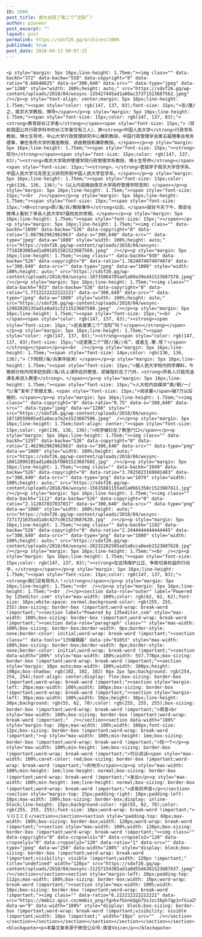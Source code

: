 ```yaml
---
ID: 2006
post_title: 南大出现了第二个“沈阳”？
author: pioneer
post_excerpt: ""
layout: post
permalink: https://sdxf28.gq/archives/2006
published: true
post_date: 2018-04-13 00:07:25
---
```

                                                                                                                  <p style="margin: 5px 16px;line-height: 1.75em;"><img class="" data-backh="372" data-backw="558" data-copyright="0" data-ratio="0.66640625" data-s="300,640" data-src="" data-type="jpeg" data-w="1280" style="width: 100%;height: auto;" src="https://sdxf26.gq/wp-content/uploads/2018/04/wxsync-135427445ad1a08ac37371523687562.jpeg"  /></p><p style="text-align: center;margin: 5px 16px;line-height: 1.75em;"><span style="color: rgb(147, 137, 83);font-size: 15px;">张/康/之，南京大学教授、博导</span></p><p style="margin: 5px 16px;line-height: 1.75em;"><span style="font-size: 15px;color: rgb(147, 137, 83);"><strong>教育部长江学者</strong></span><span style="font-size: 15px;">（目前我国公共行政学科中的长江学者仅有三人）、原<strong>中国人民大学</strong>行政学系教授、博士生导师，中山大学行政管理研究中心兼职教授，中国行政管理学会第五届理事会常务理事，兼任多所大学的客座教授、讲座教授和兼职教授。</span></p><p style="margin: 5px 16px;line-height: 1.75em;"><span style="font-size: 15px;"><strong>现为</strong></span><span style="font-size: 15px;color: rgb(147, 137, 83);"><strong>南京大学政府管理学院行政管理学系教授、博士生导师</strong></span><span style="font-size: 15px;"><strong>。</strong>曾就学于南京大学哲学系、中国人民大学马克思主义研究所和中国人民大学哲学系。</span></p><p style="margin: 5px 16px;line-height: 1.75em;"><span style="font-size: 13px;color: rgb(136, 136, 136);">（以上内容摘自南京大学政府管理学院官网）</span></p><p style="margin: 5px 16px;line-height: 1.75em;"><span style="font-size: 15px;"><br  /></span></p><p style="margin: 5px 16px;line-height: 1.75em;"><span style="font-size: 15px;"><span style="font-size: 15px;">继<strong>顾/海/兵/教授事件</strong>以后，</span>就在今天下午，南音在微博上看到了来自人民大学07届校友的举报。</span></p><p style="margin: 5px 16px;line-height: 1.75em;"><span style="font-size: 15px;"></span></p><p style="margin: 5px 16px;line-height: 1.75em;"><img class="" data-backh="1099" data-backw="526" data-copyright="0" data-ratio="2.087962962962963" data-s="300,640" data-src="" data-type="jpeg" data-w="1080" style="width: 100%;height: auto;" src="https://sdxf26.gq/wp-content/uploads/2018/04/wxsync-7718383085ad1a091851581523687569.jpeg"  /></p><p style="margin: 5px 16px;line-height: 1.75em;"><img class="" data-backh="938" data-backw="526" data-copyright="0" data-ratio="1.7824074074074074" data-s="300,640" data-src="" data-type="jpeg" data-w="1080" style="width: 100%;height: auto;" src="https://sdxf26.gq/wp-content/uploads/2018/04/wxsync-10735064705ad1a09a39ed41523687578.jpeg"  /></p><p style="margin: 5px 16px;line-height: 1.75em;"><img class="" data-backh="933" data-backw="526" data-copyright="0" data-ratio="1.7722222222222221" data-s="300,640" data-src="" data-type="jpeg" data-w="1080" style="width: 100%;height: auto;" src="https://sdxf26.gq/wp-content/uploads/2018/04/wxsync-12982028135ad1a0a41c5211523687588.jpeg"  /></p><p style="margin: 5px 16px;line-height: 1.75em;"><span style="font-size: 15px;"><br  /></span><span style="color: rgb(147, 137, 83);"><strong><span style="font-size: 15px;">这会是第二个“沈阳”吗？</span></strong></span></p><p style="margin: 5px 16px;line-height: 1.75em;"><span style="color: rgb(147, 137, 83);"><strong><span style="color: rgb(147, 137, 83);font-size: 15px;">还是第二个“顾//海//兵”，或者王.攀.呢？</span></strong></span></p><p><br  /></p><p style="margin: 5px 16px;line-height: 1.75em;"><span style="font-size: 14px;color: rgb(136, 136, 136);">（下附顾/海/兵事件始末）</span></p><p style="margin: 5px 16px;line-height: 1.75em;"><span style="font-size: 15px;">据人民大学校内同学爆料，今晚部分校内同学赶到顾/海/兵上课所在的教室，却被阻拦在了门外，<strong>所有人只能凭选课名单进入教室</strong>。</span></p><p style="margin: 5px 16px;line-height: 1.75em;"><span style="font-size: 15px;">人大校内自媒体“面/朝/一/勺/海”发布了举报文章，<span style="font-size: 15px;">阅读量</span>破7万以后被封。</span></p><p style="margin: 5px 16px;line-height: 1.75em;"><img class="" data-copyright="0" data-ratio="0.75" data-s="300,640" data-src="" data-type="jpeg" data-w="1280" style="" src="https://sdxf26.gq/wp-content/uploads/2018/04/wxsync-18718559985ad1a0aca7e2e1523687596.jpeg"  /></p><p style="margin: 5px 16px;line-height: 1.75em;text-align: center;"><span style="font-size: 13px;color: rgb(136, 136, 136);">同学被拦在了教室门口</span></p><p style="margin: 5px 16px;line-height: 1.75em;"><img class="" data-backh="1297" data-backw="526" data-copyright="0" data-ratio="2.462962962962963" data-s="300,640" data-src="" data-type="png" data-w="1080" style="width: 100%;height: auto;" src="https://sdxf26.gq/wp-content/uploads/2018/04/wxsync-16012899185ad1a0b2bf0801523687602.jpg"  /></p><p style="margin: 5px 16px;line-height: 1.75em;"><img class="" data-backh="1949" data-backw="526" data-copyright="0" data-ratio="3.7025023169601483" data-s="300,640" data-src="" data-type="png" data-w="1079" style="width: 100%;height: auto;" src="https://sdxf26.gq/wp-content/uploads/2018/04/wxsync-15615881155ad1a0bb1358c1523687611.jpg"  /></p><p style="margin: 5px 16px;line-height: 1.75em;"><img class="" data-backh="1112" data-backw="526" data-copyright="0" data-ratio="2.112037037037037" data-s="300,640" data-src="" data-type="png" data-w="1080" style="width: 100%;height: auto;" src="https://sdxf26.gq/wp-content/uploads/2018/04/wxsync-7271721635ad1a0c427cd61523687620.jpg"  /></p><p style="margin: 5px 16px;line-height: 1.75em;"><img class="" data-backh="1182" data-backw="526" data-copyright="0" data-ratio="2.2444444444444445" data-s="300,640" data-src="" data-type="png" data-w="1080" style="width: 100%;height: auto;" src="https://sdxf26.gq/wp-content/uploads/2018/04/wxsync-20232202505ad1a0cca0eeb1523687628.jpg"  /></p><p style="margin: 5px 16px;line-height: 1.75em;"><br  /></p><p style="margin: 5px 16px;line-height: 1.75em;"><span style="font-size: 15px;color: rgb(147, 137, 83);"><strong>在这场维护公正、争取切身权益的行动中，</strong></span></p><p style="margin: 5px 16px;line-height: 1.75em;"><span style="font-size: 15px;color: rgb(147, 137, 83);"><strong>我们没有局外人！</strong></span></p><p style="margin: 5px 16px;line-height: 1.75em;"><br  /></p><p style="margin: 5px 16px;line-height: 1.75em;"><br  /></p><section data-role="outer" label="Powered by 135editor.com" style="max-width: 100%;color: rgb(62, 62, 62);font-size: 16px;white-space: normal;background-color: rgb(255, 255, 255);box-sizing: border-box !important;word-wrap: break-word !important;"><section label="Powered by 135editor.com" style="max-width: 100%;box-sizing: border-box !important;word-wrap: break-word !important;"><section data-role="paragraph" class="" style="max-width: 100%;box-sizing: border-box;border-width: 0px;border-style: none;border-color: initial;word-wrap: break-word !important;"><section class="" data-tools="135编辑器" data-id="91053" style="max-width: 100%;box-sizing: border-box;border-width: 0px;border-style: none;border-color: initial;word-wrap: break-word !important;"><section data-width="100%" style="max-width: 100%;width: 557.778px;box-sizing: border-box !important;word-wrap: break-word !important;"><section style="margin: 10px auto;max-width: 100%;width: 300px;height: 198px;box-shadow: rgb(102, 102, 102) 0px 2px 5px;background: rgb(254, 254, 254);text-align: center;display: flex;box-sizing: border-box !important;word-wrap: break-word !important;"><section style="margin-left: 20px;max-width: 100%;width: 100px;box-sizing: border-box !important;word-wrap: break-word !important;"><section style="margin-left: 30px;max-width: 100%;width: 50px;height: 30px;line-height: 30px;background: rgb(55, 62, 78);color: rgb(255, 255, 255);box-sizing: border-box !important;word-wrap: break-word !important;">南音<br style="max-width: 100%;box-sizing: border-box !important;word-wrap: break-word !important;"  /></section><section data-width="100%" style="margin-top: 20px;max-width: 100%;width: 100px;font-size: 12px;box-sizing: border-box !important;word-wrap: break-word !important;"><p style="max-width: 100%;min-height: 1em;box-sizing: border-box !important;word-wrap: break-word !important;">找一个</p><p style="max-width: 100%;min-height: 1em;box-sizing: border-box !important;word-wrap: break-word !important;">可以说话<span style="max-width: 100%;caret-color: red;box-sizing: border-box !important;word-wrap: break-word !important;">的地方</span></p><p style="max-width: 100%;min-height: 1em;line-height: normal;box-sizing: border-box !important;word-wrap: break-word !important;">发出</p><p style="max-width: 100%;min-height: 1em;line-height: normal;box-sizing: border-box !important;word-wrap: break-word !important;">该有的声音</p></section><section style="margin-top: 15px;padding-right: 10px;padding-left: 10px;max-width: 100%;box-sizing: border-box;display: inline-block;line-height: 15px;background-color: rgb(55, 62, 78);color: rgb(255, 255, 255);font-size: 10px;word-wrap: break-word !important;">ＶＯＩＣＥ</section></section><section style="padding-top: 60px;max-width: 100%;box-sizing: border-box;width: 120px;word-wrap: break-word !important;"><section style="max-width: 100%;width: 120px;box-sizing: border-box !important;word-wrap: break-word !important;"><img class="" data-copyright="0" data-cropselx1="0" data-cropselx2="120" data-cropsely1="0" data-cropsely2="120" data-ratio="1" data-src="" data-type="jpeg" data-w="258" data-width="100%" style="display: block;box-sizing: border-box !important;word-wrap: break-word !important;visibility: visible !important;width: 120px !important;" title="undefined" width="120px" src="https://sdxf26.gq/wp-content/uploads/2018/04/wxsync-21257154385ad1a0d55d4381523687637.jpeg"  /></section></section><section style="margin-left: 20px;padding-top: 112px;max-width: 100%;box-sizing: border-box;width: 10px;word-wrap: break-word !important;"><section style="max-width: 100%;width: 10px;box-sizing: border-box !important;word-wrap: break-word !important;"><img class="" data-ratio="6.222222222222222" data-src="https://mmbiz.qpic.cn/mmbiz_png/fgnkxfGnnkQgG7VxJzcI6ph7qp1nfGiaZ9Qz4lj4HagOfHPpFHPukLpXxyhRHRLlGdtwtPG68gYRn5C9iaeWiauzQ/640.png?" data-w="9" data-width="100%" style="display: block;box-sizing: border-box !important;word-wrap: break-word !important;visibility: visible !important;width: 10px !important;" width="10px" src=""  /></section></section></section></section></section></section></section></section>                  <blockquote><p>本篇文章来源于微信公众号:南音Voice</p></blockquote>